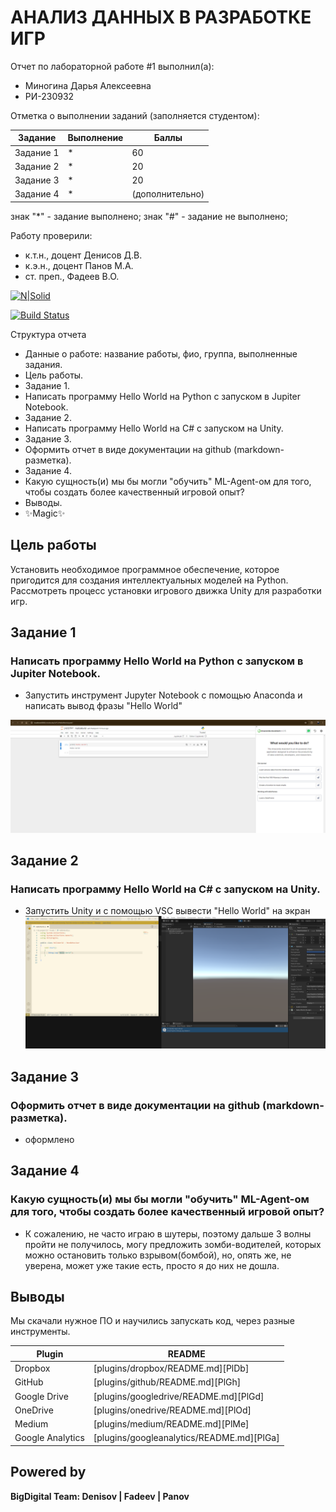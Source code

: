 # АНАЛИЗ ДАННЫХ В РАЗРАБОТКЕ ИГР
Отчет по лабораторной работе #1 выполнил(а):
- Миногина Дарья Алексеевна
- РИ-230932
  
Отметка о выполнении заданий (заполняется студентом):

| Задание | Выполнение | Баллы |
| ------ | ------ | ------ |
| Задание 1 | * | 60 |
| Задание 2 | * | 20 |
| Задание 3 | * | 20 |
| Задание 4 | * |(дополнительно) |

знак "*" - задание выполнено; знак "#" - задание не выполнено;

Работу проверили:
- к.т.н., доцент Денисов Д.В.
- к.э.н., доцент Панов М.А.
- ст. преп., Фадеев В.О.

[![N|Solid](https://cldup.com/dTxpPi9lDf.thumb.png)](https://nodesource.com/products/nsolid)

[![Build Status](https://travis-ci.org/joemccann/dillinger.svg?branch=master)](https://travis-ci.org/joemccann/dillinger)

Структура отчета

- Данные о работе: название работы, фио, группа, выполненные задания.
- Цель работы.
- Задание 1.
- Написать программу Hello World на Python с запуском в Jupiter Notebook.
- Задание 2.
- Написать программу Hello World на C# с запуском на Unity.
- Задание 3.
- Оформить отчет в виде документации на github (markdown-разметка).
- Задание 4.
- Какую сущность(и) мы бы могли "обучить" ML-Agent-ом для того, чтобы создать более качественный игровой опыт?
- Выводы.
- ✨Magic✨

## Цель работы
Установить необходимое программное обеспечение, которое пригодится для создания интеллектуальных моделей на Python. Рассмотреть процесс установки игрового движка Unity для разработки игр.

## Задание 1
### Написать программу Hello World на Python с запуском в Jupiter Notebook.
- Запустить инструмент Jupyter Notebook с помощью Anaconda и написать вывод фразы "Hello World"

![Hello World_jupyter](https://github.com/MidoriKsai/Homework/blob/main/HelloWorld_jupyter.png)


## Задание 2
### Написать программу Hello World на C# с запуском на Unity.
- Запустить Unity и с помощью VSC вывести "Hello World" на экран
![alt text](https://github.com/MidoriKsai/Homework/blob/main/HelloWorld_unity.png)

## Задание 3
### Оформить отчет в виде документации на github (markdown-разметка).

- оформлено

## Задание 4
###  Какую сущность(и) мы бы могли "обучить" ML-Agent-ом для того, чтобы создать более качественный игровой опыт?

- К сожалению, не часто играю в шутеры, поэтому дальше 3 волны пройти не получилось, могу предложить зомби-водителей, которых можно остановить только взрывом(бомбой), но, опять же, не уверена, может уже такие есть, просто я до них не дошла.



## Выводы

Мы скачали нужное ПО и научились запускать код, через разные инструменты.

| Plugin | README |
| ------ | ------ |
| Dropbox | [plugins/dropbox/README.md][PlDb] |
| GitHub | [plugins/github/README.md][PlGh] |
| Google Drive | [plugins/googledrive/README.md][PlGd] |
| OneDrive | [plugins/onedrive/README.md][PlOd] |
| Medium | [plugins/medium/README.md][PlMe] |
| Google Analytics | [plugins/googleanalytics/README.md][PlGa] |

## Powered by

**BigDigital Team: Denisov | Fadeev | Panov**
